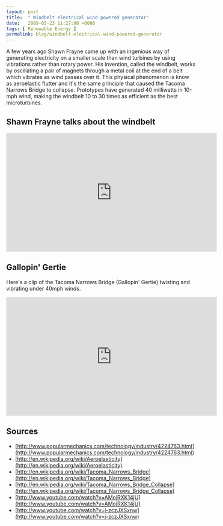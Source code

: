 ```yaml
---
layout: post
title:  " Windbelt electrical wind powered generator"
date:   2009-05-23 11:27:00 +0000
tags: [ Renewable Energy ]
permalink: blog/windbelt-electrical-wind-powered-generator
---
```

A few years ago Shawn Frayne came up with an ingenious way of generating electricity on a smaller scale than wind turbines by using vibrations rather than rotary power. His invention, called the windbelt, works by oscillating a pair of magnets through a metal coil at the end of a belt which vibrates as wind passes over it. This physical phenomenon is know as aeroelastic flutter and it's the same principle that caused the Tacoma Narrows Bridge to collapse. Prototypes have generated 40 milliwatts in 10-mph wind, making the windbelt 10 to 30 times as efficient as the best microturbines.

## Shawn Frayne talks about the windbelt

<iframe width="560" height="315" src="https://www.youtube.com/embed/AMojRXK14jU" frameborder="0" allowfullscreen></iframe>

## Gallopin' Gertie

Here's a clip of the Tacoma Narrows Bridge (Gallopin' Gertie) twisting and vibrating under 40mph winds.

<iframe width="560" height="315" src="https://www.youtube.com/embed/j-zczJXSxnw" frameborder="0" allowfullscreen></iframe>

## Sources

* [http://www.popularmechanics.com/technology/industry/4224763.html](http://www.popularmechanics.com/technology/industry/4224763.html)
* [http://en.wikipedia.org/wiki/Aeroelasticity](http://en.wikipedia.org/wiki/Aeroelasticity)
* [http://en.wikipedia.org/wiki/Tacoma_Narrows_Bridge](http://en.wikipedia.org/wiki/Tacoma_Narrows_Bridge)
* [http://en.wikipedia.org/wiki/Tacoma_Narrows_Bridge_Collapse](http://en.wikipedia.org/wiki/Tacoma_Narrows_Bridge_Collapse)
* [http://www.youtube.com/watch?v=AMojRXK14jU](http://www.youtube.com/watch?v=AMojRXK14jU)
* [http://www.youtube.com/watch?v=j-zczJXSxnw](http://www.youtube.com/watch?v=j-zczJXSxnw)